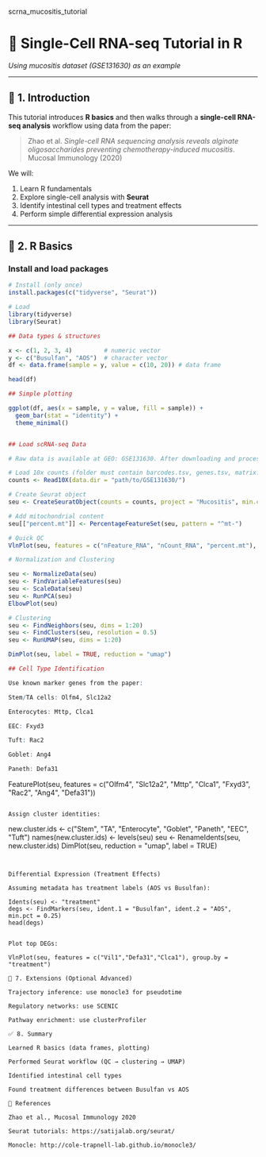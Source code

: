 scrna_mucositis_tutorial

# 🧬 Single-Cell RNA-seq Tutorial in R  
*Using mucositis dataset (GSE131630) as an example*  

---

## 📌 1. Introduction  
This tutorial introduces **R basics** and then walks through a **single-cell RNA-seq analysis** workflow using data from the paper:  

> Zhao et al. *Single-cell RNA sequencing analysis reveals alginate oligosaccharides preventing chemotherapy-induced mucositis*. Mucosal Immunology (2020)  

We will:  
1. Learn R fundamentals  
2. Explore single-cell analysis with **Seurat**  
3. Identify intestinal cell types and treatment effects  
4. Perform simple differential expression analysis  

---

## 📘 2. R Basics  

### Install and load packages
```r
# Install (only once)
install.packages(c("tidyverse", "Seurat"))

# Load
library(tidyverse)
library(Seurat)

## Data types & structures

x <- c(1, 2, 3, 4)         # numeric vector
y <- c("Busulfan", "AOS")  # character vector
df <- data.frame(sample = y, value = c(10, 20)) # data frame

head(df)

## Simple plotting

ggplot(df, aes(x = sample, y = value, fill = sample)) +
  geom_bar(stat = "identity") +
  theme_minimal()


## Load scRNA-seq Data

# Raw data is available at GEO: GSE131630. After downloading and processing with cellranger, load it into R:

# Load 10x counts (folder must contain barcodes.tsv, genes.tsv, matrix.mtx)
counts <- Read10X(data.dir = "path/to/GSE131630/")

# Create Seurat object
seu <- CreateSeuratObject(counts = counts, project = "Mucositis", min.cells = 3, min.features = 200)

# Add mitochondrial content
seu[["percent.mt"]] <- PercentageFeatureSet(seu, pattern = "^mt-")

# Quick QC
VlnPlot(seu, features = c("nFeature_RNA", "nCount_RNA", "percent.mt"), ncol = 3)

# Normalization and Clustering

seu <- NormalizeData(seu)
seu <- FindVariableFeatures(seu)
seu <- ScaleData(seu)
seu <- RunPCA(seu)
ElbowPlot(seu)

# Clustering
seu <- FindNeighbors(seu, dims = 1:20)
seu <- FindClusters(seu, resolution = 0.5)
seu <- RunUMAP(seu, dims = 1:20)

DimPlot(seu, label = TRUE, reduction = "umap")

## Cell Type Identification

Use known marker genes from the paper:

Stem/TA cells: Olfm4, Slc12a2

Enterocytes: Mttp, Clca1

EEC: Fxyd3

Tuft: Rac2

Goblet: Ang4

Paneth: Defa31

```
FeaturePlot(seu, features = c("Olfm4", "Slc12a2", "Mttp", "Clca1", "Fxyd3", "Rac2", "Ang4", "Defa31"))
```

Assign cluster identities:

```
new.cluster.ids <- c("Stem", "TA", "Enterocyte", "Goblet", "Paneth", "EEC", "Tuft")
names(new.cluster.ids) <- levels(seu)
seu <- RenameIdents(seu, new.cluster.ids)
DimPlot(seu, reduction = "umap", label = TRUE)

```


Differential Expression (Treatment Effects)

Assuming metadata has treatment labels (AOS vs Busulfan):

Idents(seu) <- "treatment"
degs <- FindMarkers(seu, ident.1 = "Busulfan", ident.2 = "AOS", min.pct = 0.25)
head(degs)


Plot top DEGs:

VlnPlot(seu, features = c("Vil1","Defa31","Clca1"), group.by = "treatment")

🚀 7. Extensions (Optional Advanced)

Trajectory inference: use monocle3 for pseudotime

Regulatory networks: use SCENIC

Pathway enrichment: use clusterProfiler

✅ 8. Summary

Learned R basics (data frames, plotting)

Performed Seurat workflow (QC → clustering → UMAP)

Identified intestinal cell types

Found treatment differences between Busulfan vs AOS

📂 References

Zhao et al., Mucosal Immunology 2020

Seurat tutorials: https://satijalab.org/seurat/

Monocle: http://cole-trapnell-lab.github.io/monocle3/
